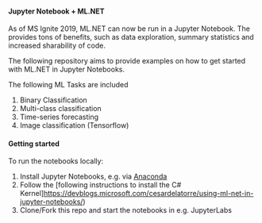 #### Jupyter Notebook + ML.NET 
As of MS Ignite 2019, ML.NET can now be run in a Jupyter Notebook. The provides tons of benefits, such as data exploration, summary statistics and increased sharability of code. 

The following repository aims to provide examples on how to get started with ML.NET in Jupyter Notebooks.

The following ML Tasks are included
1. Binary Classification
2. Multi-class classification
3. Time-series forecasting
4. Image classification (Tensorflow)

#### Getting started
To run the notebooks locally:
1. Install Jupyter Notebooks, e.g. via [Anaconda](https://www.anaconda.com/distribution/)
2. Follow the [following instructions to install the C# Kernel]https://devblogs.microsoft.com/cesardelatorre/using-ml-net-in-jupyter-notebooks/) 
3. Clone/Fork this repo and start the notebooks in e.g. JupyterLabs
